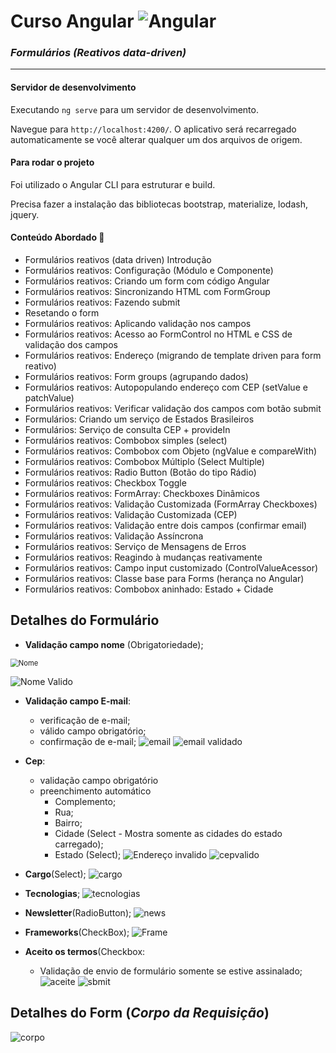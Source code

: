 # Curso Angular ![Angular](https://cdn-images-1.medium.com/max/45/1*nbJ41jD1-r2Oe6FsLjKaOg@2x.png)


### _Formulários (Reativos data-driven)_

----------

#### Servidor de desenvolvimento

Executando `ng serve` para um servidor de desenvolvimento.

Navegue para `http://localhost:4200/`. O aplicativo será recarregado automaticamente se você alterar qualquer um dos arquivos de origem.

#### Para rodar o projeto

Foi utilizado o Angular CLI para estruturar e build.

Precisa fazer a instalação das bibliotecas bootstrap, materialize, lodash, jquery.

#### Conteúdo Abordado 📃

-   Formulários reativos (data driven) Introdução
-   Formulários reativos: Configuração (Módulo e Componente)
-   Formulários reativos: Criando um form com código Angular    
-   Formulários reativos: Sincronizando HTML com FormGroup    
-   Formulários reativos: Fazendo submit    
-   Resetando o form    
-   Formulários reativos: Aplicando validação nos campos    
-   Formulários reativos: Acesso ao FormControl no HTML e CSS de validação dos campos    
-   Formulários reativos: Endereço (migrando de template driven para form reativo)    
-   Formulários reativos: Form groups (agrupando dados)    
-   Formulários reativos: Autopopulando endereço com CEP (setValue e patchValue)    
-   Formulários reativos: Verificar validação dos campos com botão submit    
-   Formulários: Criando um serviço de Estados Brasileiros    
-   Formulários: Serviço de consulta CEP + provideIn    
-   Formulários reativos: Combobox simples (select)    
-   Formulários reativos: Combobox com Objeto (ngValue e compareWith)    
-   Formulários reativos: Combobox Múltiplo (Select Multiple)    
-   Formulários reativos: Radio Button (Botão do tipo Rádio)    
-   Formulários reativos: Checkbox Toggle    
-   Formulários reativos: FormArray: Checkboxes Dinâmicos    
-   Formulários reativos: Validação Customizada (FormArray Checkboxes)    
-   Formulários reativos: Validação Customizada (CEP)    
-   Formulários reativos: Validação entre dois campos (confirmar email)    
-   Formulários reativos: Validação Assíncrona    
-   Formulários reativos: Serviço de Mensagens de Erros    
-   Formulários reativos: Reagindo à mudanças reativamente    
-   Formulários reativos: Campo input customizado (ControlValueAcessor)    
-   Formulários reativos: Classe base para Forms (herança no Angular)    
-   Formulários reativos: Combobox aninhado: Estado + Cidade

## Detalhes do Formulário

- **Validação campo nome** (Obrigatoriedade);

<img src="file:///C:\Users\ney.brito\Pictures\Nome.png" alt="Nome" style="zoom: 80%;" />

![Nome Valido](file:///C:\Users\ney.brito\Pictures\Nome%20Valido.png)

- **Validação campo E-mail**: 
    - verificação de e-mail; 
    - válido campo obrigatório;
    - confirmação de e-mail; 
    ![email](file:///C:\Users\ney.brito\Pictures\Email.png)
    ![email validado](file:///C:\Users\ney.brito\Pictures\Email%20Valido.png)
    
- **Cep**:   
  - validação campo obrigatório 
  - preenchimento automático
     - Complemento;
     - Rua;
     - Bairro;
     - Cidade (Select - Mostra somente as cidades do estado carregado);	
     - Estado (Select);
     ![Endereço invalido](file:///C:\Users\ney.brito\Pictures\Endereço.png)
     ![cepvalido](file:///C:\Users\ney.brito\Pictures\CepValido.png)
  
- **Cargo**(Select);
![cargo](file:///C:\Users\ney.brito\Pictures\Cargo.png)

- **Tecnologias**;
![tecnologias](file:///C:\Users\ney.brito\Pictures\Tecnologias.png)

- **Newsletter**(RadioButton);
![news](file:///C:\Users\ney.brito\Pictures\Newsletter.png)

- **Frameworks**(CheckBox);
![Frame](file:///C:\Users\ney.brito\Pictures\Frameworks.png)

- **Aceito os termos**(Checkbox:
     - Validação de envio de formulário somente se estive assinalado;
     ![aceite](file:///C:\Users\ney.brito\Pictures\Aceite%20os%20termos.png)
     ![sbmit](file:///C:\Users\ney.brito\Pictures\Aceite%20os%20termos%20valido%20e%20Sbmit.png)
     
     
## Detalhes do Form (_Corpo da Requisição_)

![corpo](file:///C:\Users\ney.brito\Pictures\Detalhes.png)

